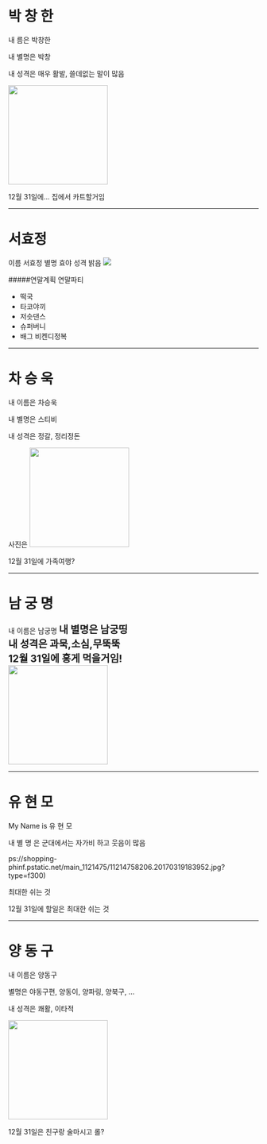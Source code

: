 ﻿# 박 창 한
내 름은 박창한

내 별명은 박창

내 성격은 매우 활발, 쓸데없는 말이 많음

<img src = "http://www.mycoffeestory.co.kr/xe/files/attach/images/209/429/d821ed326396ae742f3884bdb2ed8d38.jpg" width="200px" height="200px">

12월 31일에... 집에서 카트할거임

---
# 서효정
이름	서효정
별명	효야
성격	밝음
<img src="https://img1.southernliving.timeinc.net/sites/default/files/styles/medium_2x/public/image/2017/10/main/arkansas_black_apple_pie_with_caramel_sauce_2540501_pieso_675.jpg?itok=iUlqw3oU">

#####연말계획
연말파티
- 떡국
- 타코야끼
- 저슷댄스
- 슈퍼버니
- 배그 비켄디정복

---
# 차 승 욱
내 이름은 차승욱

내 별명은 스티비

내 성격은 정갈, 정리정돈

사진은
<img src = "https://www.fikardoswines.com.cy/wp-content/uploads/2017/01/Cyprus_wine_harvest_2016_chardonnay-1.jpg" width="200px" height="200px">

12월 31일에 가족여행?

---
# 남 궁 명
내 이름은 남궁명
<span style="font-size:20px; font-weight:bold">내 별명은 남궁띵</span><br>
<span style="font-size:20px; font-weight:bold">내 성격은 과묵,소심,무뚝뚝</span><br>
<span style="font-size:20px; font-weight:bold">12월 31일에 홍게 먹을거임!</span><br>
<img src="https://scontent-icn1-1.xx.fbcdn.net/v/t1.0-9/17554261_1131974856929209_8761835195175211739_n.jpg?_nc_cat=110&_nc_ht=scontent-icn1-1.xx&oh=085eb92ff50ccf0aac1e757bded896b4&oe=5CD103DD" width="200px" height="200px">

---
# 유 현 모

My Name is 유 현 모

내 별 명 은 군대에서는 자가비
하고 웃음이 많음

ps://shopping-phinf.pstatic.net/main_1121475/11214758206.20170319183952.jpg?type=f300)

  최대한 쉬는 것

12월 31일에 할일은 최대한 쉬는 것

---
# 양 동 구

내 이름은 양동구

별명은 야동구편, 양동이, 양파링, 양북구, ...

내 성격은 쾌활, 이타적

<img src="https://www.google.com/search?biw=1920&bih=969&tbm=isch&sa=1&ei=8g4jXJX2EMyR8gWtuZ64Cw&q=%EC%B9%B4%EC%B9%B4%EB%A1%9C%ED%8A%B8&oq=%EC%B9%B4%EC%B9%B4%EB%A1%9C%ED%8A%B8&gs_l=img.3..0l10.19832.21122..21187...0.0..1.130.958.1j8......1....1..gws-wiz-img.....0.lzYWBkjwa94#imgrc=Va9vsBEO_UbXVM:" width="200px" height="200px">

12월 31일은 친구랑 술마시고 롤?


